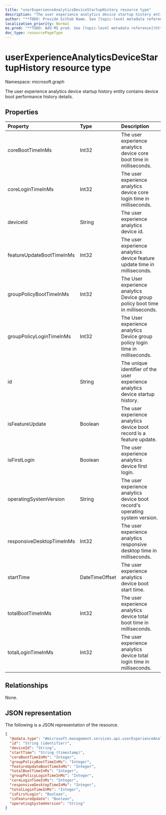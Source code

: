 ```yaml
---
title: "userExperienceAnalyticsDeviceStartupHistory resource type"
description: "The user experience analytics device startup history entity contains device boot performance history details."
author: "**TODO: Provide Github Name. See [topic-level metadata reference](https://msgo.azurewebsites.net/add/document/guidelines/metadata.html#topic-level-metadata)**"
localization_priority: Normal
ms.prod: "**TODO: Add MS prod. See [topic-level metadata reference](https://msgo.azurewebsites.net/add/document/guidelines/metadata.html#topic-level-metadata)**"
doc_type: resourcePageType
---
```


# userExperienceAnalyticsDeviceStartupHistory resource type


Namespace: microsoft.graph

The user experience analytics device startup history entity contains device boot performance history details.

## Properties
|Property|Type|Description|
|:---|:---|:---|
|coreBootTimeInMs|Int32|The user experience analytics device core boot time in milliseconds.|
|coreLoginTimeInMs|Int32|The user experience analytics device core login time in milliseconds.|
|deviceId|String|The user experience analytics device id.|
|featureUpdateBootTimeInMs|Int32|The user experience analytics device feature update time in milliseconds.|
|groupPolicyBootTimeInMs|Int32|The User experience analytics Device group policy boot time in milliseconds.|
|groupPolicyLoginTimeInMs|Int32|The User experience analytics Device group policy login time in milliseconds.|
|id|String|The unique identifier of the user experience analytics device startup history.|
|isFeatureUpdate|Boolean|The user experience analytics device boot record is a feature update.|
|isFirstLogin|Boolean|The user experience analytics device first login.|
|operatingSystemVersion|String|The user experience analytics device boot record's operating system version.|
|responsiveDesktopTimeInMs|Int32|The user experience analytics responsive desktop time in milliseconds.|
|startTime|DateTimeOffset|The user experience analytics device boot start time.|
|totalBootTimeInMs|Int32|The user experience analytics device total boot time in milliseconds.|
|totalLoginTimeInMs|Int32|The user experience analytics device total login time in milliseconds.|

## Relationships
None.

## JSON representation
The following is a JSON representation of the resource.
<!-- {
  "blockType": "resource",
  "keyProperty": "id",
  "@odata.type": "microsoft.management.services.api.userExperienceAnalyticsDeviceStartupHistory",
  "baseType": "",
  "openType": false
}
-->
``` json
{
  "@odata.type": "#microsoft.management.services.api.userExperienceAnalyticsDeviceStartupHistory",
  "id": "String (identifier)",
  "deviceId": "String",
  "startTime": "String (timestamp)",
  "coreBootTimeInMs": "Integer",
  "groupPolicyBootTimeInMs": "Integer",
  "featureUpdateBootTimeInMs": "Integer",
  "totalBootTimeInMs": "Integer",
  "groupPolicyLoginTimeInMs": "Integer",
  "coreLoginTimeInMs": "Integer",
  "responsiveDesktopTimeInMs": "Integer",
  "totalLoginTimeInMs": "Integer",
  "isFirstLogin": "Boolean",
  "isFeatureUpdate": "Boolean",
  "operatingSystemVersion": "String"
}
```

